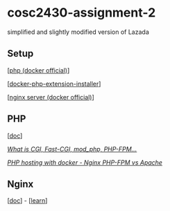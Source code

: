 # cosc2430-assignment-2

simplified and slightly modified version of Lazada

## Setup

[[php (docker official)](https://hub.docker.com/_/php)]

[[docker-php-extension-installer](https://github.com/mlocati/docker-php-extension-installer)]

[[nginx server (docker official)](https://hub.docker.com/_/nginx)]

## PHP

[[doc](https://www.php.net/manual/en/)]

_[What is CGI, Fast-CGI, mod_php, PHP-FPM...](https://serverfault.com/questions/645755/differences-and-dis-advanages-between-fast-cgi-cgi-mod-php-suphp-php-fpm)_

_[PHP hosting with docker - Nginx PHP-FPM vs Apache](https://youtu.be/I_9-xWmkh28?list=PLr3d3QYzkw2xabQRUpcZ_IBk9W50M9pe-&t=202)_

## Nginx

[[doc](https://docs.nginx.com/?_ga=2.106497347.1165551364.1660965284-287231507.1660454397)] - [[learn](https://www.nginx.com/learn/)]